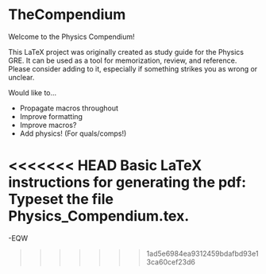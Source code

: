 # TheCompendium
Welcome to the Physics Compendium!

This LaTeX project was originally created as study guide for the Physics GRE. 
It can be used as a tool for memorization, review, and reference.
Please consider adding to it, especially if something strikes you as wrong or unclear.

Would like to...
 * Propagate macros throughout 
 * Improve formatting
 * Improve macros?
 * Add physics! (For quals/comps!)


<<<<<<< HEAD
Basic LaTeX instructions for generating the pdf:
Typeset the file Physics_Compendium.tex.
=======
-EQW
>>>>>>> 1ad5e6984ea9312459bdafbd93e13ca60cef23d6
